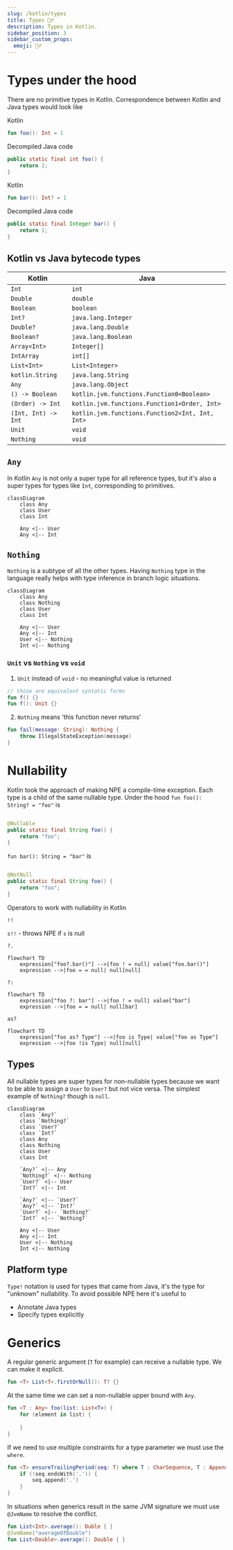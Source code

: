 ```yaml
---
slug: /kotlin/types
title: Types 🤷‍♂️ 
description: Types in Kotlin.
sidebar_position: 3
sidebar_custom_props:
  emoji: 🤷‍♂️
---
```


# Types under the hood

There are no primitive types in Kotlin. Correspondence between Kotlin and Java types would look like

Kotlin

```kotlin
fun foo(): Int = 1
```

Decompiled Java code

```java
public static final int foo() {
    return 1;
}
```

Kotlin 

```kotlin
fun bar(): Int? = 1
```

Decompiled Java code

```java
public static final Integer bar() {
    return 1;
}
```

## Kotlin vs Java bytecode types

| Kotlin              | Java                                            |
|---------------------|-------------------------------------------------|
| `Int`               | `int`                                           |
| `Double`            | `double`                                        |
| `Boolean`           | `boolean`                                       |
| `Int?`              | `java.lang.Integer`                             |
| `Double?`           | `java.lang.Double`                              |
| `Boolean?`          | `java.lang.Boolean`                             |
| `Array<Int>`        | `Integer[]`                                     |
| `IntArray`          | `int[]`                                         |
| `List<Int>`         | `List<Integer>`                                 |
| `kotlin.String`     | `java.lang.String`                              |
| `Any`               | `java.lang.Object`                              |
| `() -> Boolean`     | `kotlin.jvm.functions.Function0<Boolean>`       |
| `(Order) -> Int`    | `kotlin.jvm.functions.Function1<Order, Int>`    |
| `(Int, Int) -> Int` | `kotlin.jvm.functions.Function2<Int, Int, Int>` |
| `Unit`              | `void`                                          |
| `Nothing`           | `void`                                          |

## `Any`

In Kotlin `Any` is not only a super type for all reference types, but it's also a super types for
types like `Int`, corresponding to primitives.

```mermaid
classDiagram
    class Any
    class User
    class Int

    Any <|-- User
    Any <|-- Int
```

## `Nothing`

`Nothing` is a subtype of all the other types. Having `Nothing` type in the language really helps
with type inference in branch logic situations.

```mermaid
classDiagram
    class Any
    class Nothing
    class User
    class Int

    Any <|-- User
    Any <|-- Int
    User <|-- Nothing
    Int <|-- Nothing 
```

### `Unit` vs `Nothing` vs `void`

1. `Unit` instead of `void` - no meaningful value is returned

```kotlin
// those are equivalent syntatic forms
fun f() {}
fun f(): Unit {}
```

2. `Nothing` means 'this function never returns'

```kotlin
fun fail(message: String): Nothing {
    throw IllegalStateException(message)
}
```

# Nullability

Kotlin took the approach of making NPE a compile-time exception. Each type is a child of the same
nullable type. Under the hood `fun foo(): String? = "foo"` is

```java

@Nullable
public static final String foo() {
    return "foo";
}
```

`fun bar(): String = "bar"` is

```java

@NotNull
public static final String foo() {
    return "foo";
}
```

Operators to work with nullability in Kotlin

`!!`

`s!!` - throws NPE if `s` is null

`?.`

```mermaid
flowchart TD
    expression["foo?.bar()"] -->|foo ! = null| value["foo.bar()"]
    expression -->|foo = = null| null[null]
```

`?:`

```mermaid
flowchart TD
    expression["foo ?: bar"] -->|foo ! = null| value["bar"]
    expression -->|foo = = null| null[bar]
```

`as?`

```mermaid
flowchart TD
    expression["foo as? Type"] -->|foo is Type| value["foo as Type"]
    expression -->|foo !is Type| null[null]
```

## Types

All nullable types are super types for non-nullable types because we want to be able to assign a
`User` to `User?` but not vice versa. The simplest example of `Nothing?` though is `null`.

```mermaid
classDiagram
    class `Any?`
    class `Nothing?`
    class `User?`
    class `Int?`
    class Any
    class Nothing
    class User
    class Int

    `Any?` <|-- Any
    `Nothing?` <|-- Nothing
    `User?` <|-- User
    `Int?` <|-- Int

    `Any?` <|-- `User?`
    `Any?` <|-- `Int?`
    `User?` <|-- `Nothing?`
    `Int?` <|-- `Nothing?`

    Any <|-- User
    Any <|-- Int
    User <|-- Nothing
    Int <|-- Nothing 
```

## Platform type

`Type!` notation is used for types that came from Java, it's the type for "unknown" nullability. To
avoid possible NPE here it's useful to

- Annotate Java types
- Specify types explicitly

# Generics

A regular generic argument (`T` for example) can receive a nullable type. We can make it explicit.

```kotlin
fun <T> List<T>.firstOrNull(): T? {}
```

At the same time we can set a non-nullable upper bound with `Any`.

```kotlin
fun <T : Any> foo(list: List<T>) {
    for (element in list) {
        
    }
}
```

If we need to use multiple constraints for a type parameter we must use the `where`.

```kotlin
fun <T> ensureTrailingPeriod(seq: T) where T : CharSequence, T : Appendable {
    if (!seq.endsWith('.')) {
        seq.append('.')
    }
}
```

In situations when generics result in the same JVM signature we must use `@JvmName` to resolve the
conflict.

```kotlin
fun List<Int>.average(): Duble { }
@JvmName("averageOfDouble")
fun List<Double>.average(): Double { }
```
